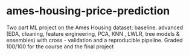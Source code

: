 # ames-housing-price-prediction
Two part ML project on the Ames Housing dataset: baseline. advanced (EDA, cleaning, feature engineering, PCA, KNN , LWLR, tree models &amp; ensembles) with cross - validation and a reproducible pipeline. Graded 100/100 for the course and the final project
